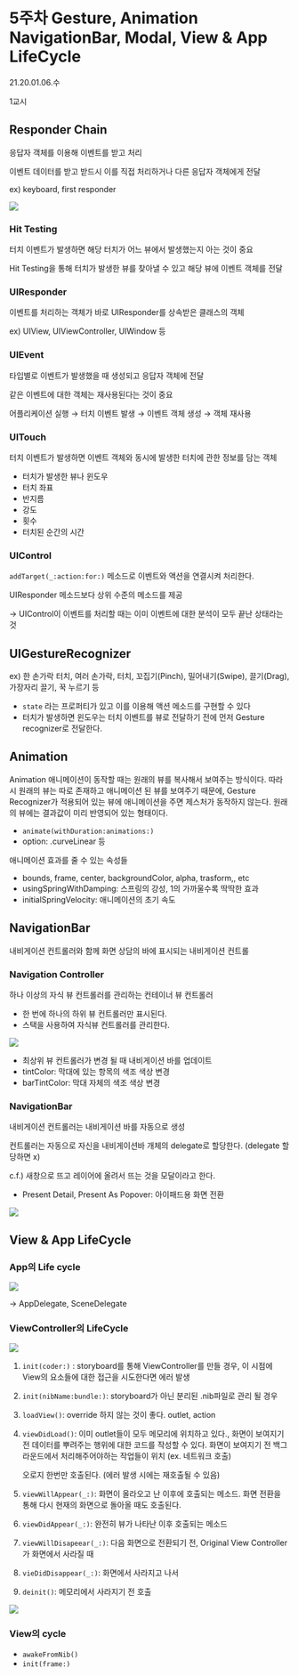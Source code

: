 # 5주차 Gesture, Animation NavigationBar, Modal, View & App LifeCycle

21.20.01.06.수

1교시

## Responder Chain

응답자 객체를 이용해 이벤트를 받고 처리

이벤트 데이터를 받고 받드시 이를 직접 처리하거나 다른 응답자 객체에게 전달

ex) keyboard, first responder

![](./images/1.png)

### Hit Testing

터치 이벤트가 발생하면 해당 터치가 어느 뷰에서 발생했는지 아는 것이 중요

Hit Testing을 통해 터치가 발생한 뷰를 찾아낼 수 있고 해당 뷰에 이벤트 객체를 전달

### UIResponder

이벤트를 처리하는 객체가 바로 UIResponder를 상속받은 클래스의 객체

ex) UIView, UIViewController, UIWindow 등

### UIEvent

타입별로 이벤트가 발생했을 때 생성되고 응답자 객체에 전달

같은 이벤트에 대한 객체는 재사용된다는 것이 중요

어플리케이션 실행 → 터치 이벤트 발생 → 이벤트 객체 생성 → 객체 재사용

### UITouch

터치 이벤트가 발생하면 이벤트 객체와 동시에 발생한 터치에 관한 정보를 담는 객체

- 터치가 발생한 뷰나 윈도우
- 터치 좌표
- 반지름
- 강도
- 횟수
- 터치된 순간의 시간

### UIControl

`addTarget(_:action:for:)` 메소드로 이벤트와 액션을 연결시켜 처리한다.

UIResponder 메소드보다 상위 수준의 메소드를 제공

→ UIControl이 이벤트를 처리할 때는 이미 이벤트에 대한 분석이 모두 끝난 상태라는 것

## UIGestureRecognizer

ex) 한 손가락 터치, 여러 손가락, 터치, 꼬집기(Pinch), 밀어내기(Swipe), 끌기(Drag), 가장자리 끌기, 꾹 누르기 등

- `state` 라는 프로퍼티가 있고 이를 이용해 액션 메소드를 구현할 수 있다
- 터치가 발생하면 윈도우는 터치 이벤트를 뷰로 전달하기 전에 먼저 Gesture recognizer로 전달한다.

## Animation

Animation 애니메이션이 동작할 때는 원래의 뷰를 복사해서 보여주는 방식이다. 따라시 원래의 뷰는 따로 존재하고 애니메이션 된 뷰를 보여주기 때문에, Gesture Recognizer가 적용되어 있는 뷰에 애니메이션을 주면 제스처가 동작하지 않는다. 원래의 뷰에는 결과값이 미리 반영되어 있는 형태이다.

- `animate(withDuration:animations:)`
- option: .curveLinear 등

애니메이션 효과를 줄 수 있는 속성들

- bounds, frame, center, backgroundColor, alpha, trasform,, etc
- usingSpringWithDamping: 스프링의 강성, 1의 가까울수록 딱딱한 효과
- initialSpringVelocity: 애니메이션의 초기 속도

## NavigationBar

내비게이션 컨트롤러와 함께 화면 상담의 바에 표시되는 내비게이션 컨트롤

### Navigation Controller

하나 이상의 자식 뷰 컨트롤러를 관리하는 컨테이너 뷰 컨트롤러

- 한 번에 하나의 하위 뷰 컨트롤러만 표시된다.
- 스택을 사용하여 자식뷰 컨트롤러를 관리한다.

![](./images/2.png)

- 최상위 뷰 컨트롤러가 변경 될 때 내비게이션 바를 업데이트
- tintColor: 막대에 있는 항목의 색조 색상 변경
- barTintColor: 막대 자체의 색조 색상 변경

### NavigationBar

내비게이션 컨트롤러는 내비게이션 바를 자동으로 생성

컨트롤러는 자동으로 자신을 내비게이션바 개체의 delegate로 할당한다. (delegate 할당하면 x)

c.f.) 새창으로 뜨고 레이어에 올려서 뜨는 것을 모달이라고 한다.

- Present Detail, Present As Popover: 아이패드용 화면 전환

![](./images/3.png)

## View & App LifeCycle

### App의 Life cycle

![](./images/4.png)

→ AppDelegate, SceneDelegate

### ViewController의 LifeCycle

![](./images/5.png)

1. `init(coder:)` : storyboard를 통해 ViewController를 만들 경우, 이 시점에 View의 요소들에 대한 접근을 시도한다면 에러 발생

2. `init(nibName:bundle:)`: storyboard가 아닌 분리된 .nib파일로 관리 될 경우

3. `loadView()`: override 하지 않는 것이 좋다. outlet, action

4. `viewDidLoad()`:  이미 outlet들이 모두 메모리에 위치하고 있다., 화면이 보여지기 전 데이터를 뿌려주는 행위에 대한 코드를 작성할 수 있다. 화면이 보여지기 전 백그라운드에서 처리해주어야하는 작업들이 위치 (ex. 네트워크 호출)

   오로지 한번만 호출된다. (에러 발생 시에는 재호출될 수 있음)

5. `viewWillAppear(_:)`: 화면이 올라오고 난 이후에 호출되는 메소드. 화면 전환을 통해 다시 현재의 화면으로 돌아올 때도 호출된다.

6. `viewDidAppear(_:)`: 완전히 뷰가 나타난 이후 호출되는 메소드

7. `viewWillDisapeear(_:)`: 다음 화면으로 전환되기 전, Original View Controller가 화면에서 사라질 때

8. `vieDidDisappear(_:)`: 화면에서 사라지고 나서

9. `deinit()`:  메모리에서 사라지기 전 호출

![](./images/6.png)

### View의 cycle

- `awakeFromNib()`
- `init(frame:)`